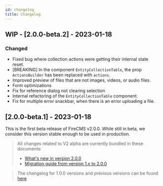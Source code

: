 ```yaml
---
id: changelog
title: Changelog
---
```

## WIP - [2.0.0-beta.2] - 2023-01-18

### Changed
- Fixed bug where collection actions were getting their internal state reset.
- [BREAKING] In the component `EntityCollectionTable`, the prop `ActionsBuilder`
has been replaced with `actions`.
- Improved preview of files that are not images, videos, or audio files.
- Form optimizations
- Fix for reference dialog not clearing selection
- Internal refactoring of the `EntityCollectionTable` component.
- Fix for multiple error snackbar, when there is an error uploading a file.

## [2.0.0-beta.1] - 2023-01-18

This is the first beta release of FireCMS v2.0.0. 
While still in beta, we consider this version stable enough to be used in production.

> All changes related to V2 alpha are currently bundled in these documents:
> - [What's new in version 2.0.0](https://firecms.co/docs/new_in_v2)
> - [Migration guide from version 1.x to 2.0.0](https://firecms.co/docs/migrating_from_v1)

> The changelog for 1.0.0 versions and previous versions can be found [here](https://firecms.co/docs/1.0.0/changelog)
